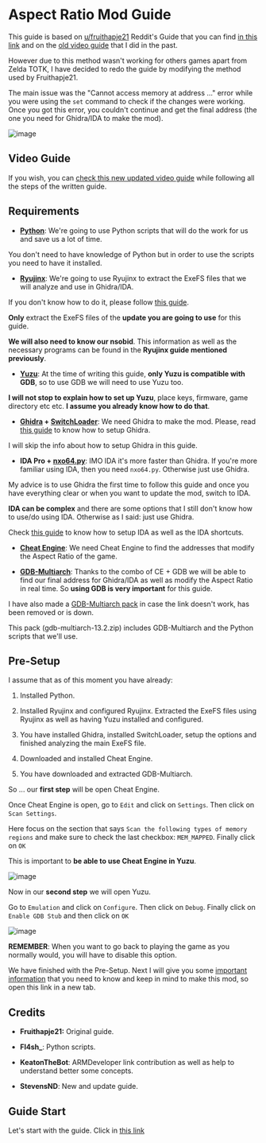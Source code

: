 # Aspect Ratio Mod Guide

This guide is based on [u/fruithapje21](https://www.reddit.com/user/fruithapje21/) Reddit's  Guide that you can find [in this link](https://www.reddit.com/r/totkmods/comments/149lpz5/a_guide_on_how_to_create_asmpatches_for_nintendo/) and on the [old video guide](https://youtu.be/_lzU1HAasjo?si=TsgxtTBitjAoiCn1) that I did in the past.

However due to this method wasn't working for others games apart from Zelda TOTK, I have decided to redo the guide by modifying the method used by Fruithapje21.

The main issue was the "Cannot access memory at address ..." error while you were using the `set` command to check if the changes were working. Once you got this error, you couldn't continue and get the final address (the one you need for Ghidra/IDA to make the mod).

![image](https://i.imgur.com/e4ojT4l.png)

## Video Guide

If you wish, you can [check this new updated video guide](https://youtu.be/yV85AgYlE5c?si=7mA8F0ejHxNBmbds) while following all the steps of the written guide. 

## Requirements

- **[Python](https://www.python.org/downloads/)**: We're going to use Python scripts that will do the work for us and save us a lot of time. 

You don't need to have knowledge of Python but in order to use the scripts you need to have it installed.

- **[Ryujinx](https://ryujinx.org/download)**: We're going to use Ryujinx to extract the ExeFS files that we will analyze and use in Ghidra/IDA. 

If you don't know how to do it, please follow [this guide](https://github.com/StevensND/ghidra-port-mods-guide/blob/main/Ghidra/RyujinxSteps.md). 

**Only** extract the ExeFS files of the **update you are going to use** for this guide.

**We will also need to know our nsobid**. This information as well as the necessary programs can be found in the **Ryujinx guide mentioned previously**.

- **[Yuzu](https://yuzu-emu.org/downloads/#windows)**: At the time of writing this guide, **only Yuzu is compatible with GDB**, so to use GDB we will need to use Yuzu too.

**I will not stop to explain how to set up Yuzu**, place keys, firmware, game directory etc etc. **I assume you already know how to do that**.

- **[Ghidra](https://github.com/NationalSecurityAgency/ghidra/releases) + [SwitchLoader](https://github.com/StevensND/Ghidra-Switch-Loader/releases)**: We need Ghidra to make the mod. Please, read [this guide](https://github.com/StevensND/ghidra-port-mods-guide/blob/main/Ghidra/SetupGhidra.md) to know how to setup Ghidra. 

I will skip the info about how to setup Ghidra in this guide.

- **IDA Pro + [nxo64.py](https://github.com/reswitched/loaders/blob/master/nxo64.py)**: IMO IDA it's more faster than Ghidra. If you're more familiar using IDA, then you need `nxo64.py`. Otherwise just use Ghidra.

My advice is to use Ghidra the first time to follow this guide and once you have everything clear or when you want to update the mod, switch to IDA. 

**IDA can be complex** and there are some options that I still don't know how to use/do using IDA. Otherwise as I said: just use Ghidra.

Check [this guide](https://github.com/StevensND/ghidra-port-mods-guide/tree/main/IDA/Setup) to know how to setup IDA as well as the IDA shortcuts.

- **[Cheat Engine](https://www.cheatengine.org/)**: We need Cheat Engine to find the addresses that modify the Aspect Ratio of the game.

- **[GDB-Multiarch](https://static.grumpycoder.net/pixel/gdb-multiarch-windows/)**: Thanks to the combo of CE + GDB we will be able to find our final address for Ghidra/IDA as well as modify the Aspect Ratio in real time. So **using GDB is very important** for this guide.

I have also made a [GDB-Multiarch pack](https://github.com/StevensND/ghidra-port-mods-guide/tree/main/Aspect%20Ratio%20Mod%20Guide/Files%20Required) in case the link doesn't work, has been removed or is down. 

This pack (gdb-multiarch-13.2.zip) includes GDB-Multiarch and the Python scripts that we'll use.

## Pre-Setup

I assume that as of this moment you have already:

1. Installed Python.

2. Installed Ryujinx and configured Ryujinx. Extracted the ExeFS files using Ryujinx as well as having Yuzu installed and configured.

3. You have installed Ghidra, installed SwitchLoader, setup the options and finished analyzing the main ExeFS file.

4. Downloaded and installed Cheat Engine.

5. You have downloaded and extracted GDB-Multiarch.

So ... our **first step** will be open Cheat Engine.

Once Cheat Engine is open, go to `Edit` and click on `Settings`. Then click on `Scan Settings`.

Here focus on the section that says `Scan the following types of memory regions` and make sure to check the last checkbox: `MEM_MAPPED`. Finally click on `OK`

This is important to **be able to use Cheat Engine in Yuzu**.

![image](https://i.imgur.com/0uBe6Ue.png)

Now in our **second step** we will open Yuzu. 

Go to `Emulation` and click on `Configure`. Then click on `Debug`. Finally click on `Enable GDB Stub` and then click on `OK`

![image](https://i.imgur.com/LcUWQ1V.png)

**REMEMBER**: When you want to go back to playing the game as you normally would, you will have to disable this option.

We have finished with the Pre-Setup. Next I will give you some [important information](https://github.com/StevensND/ghidra-port-mods-guide/tree/main/Aspect%20Ratio%20Mod%20Guide/Info) that you need to know and keep in mind to make this mod, so open this link in a new tab.

## Credits

- **Fruithapje21:** Original guide.

- **Fl4sh_**: Python scripts.

- **KeatonTheBot**: ARMDeveloper link contribution as well as help to understand better some concepts.

- **StevensND**: New and update guide.

## Guide Start

Let's start with the guide. Click in [this link](https://github.com/StevensND/ghidra-port-mods-guide/blob/main/Aspect%20Ratio%20Mod%20Guide/Steps/Finding%20CE%20Values.md)
